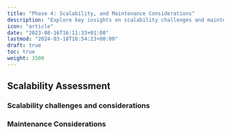 ```yaml
---
title: "Phase 4: Scalability, and Maintenance Considerations"
description: "Explore key insights on scalability challenges and maintenance considerations for Phase 4 projects. Learn essential strategies for growth and upkeep."
icon: "article"
date: "2023-08-16T16:11:33+01:00"
lastmod: "2024-03-18T16:54:23+00:00"
draft: true
toc: true
weight: 3500
---
```




## Scalability Assessment
### Scalability challenges and considerations

### Maintenance Considerations